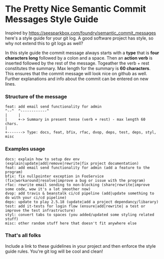 # The Pretty Nice Semantic Commit Messages Style Guide

Inspired by https://seesparkbox.com/foundry/semantic_commit_messages here's a style guide for your git log. A good software project has style, so why not extend this to git logs as well? 

In this style guide the commit message always starts with a **type** that is **four characters long** followed by a colon and a space. Then an **action verb** is inserted followed by the rest of the message. Togeather the verb + rest constitutes the summary. Max length for the summary is **60 characters**. This ensures that the commit message will look nice on github as well. Further explanations and info about the commit can be entered on new lines.

### Structure of the message

```
feat: add email send functionality for admin 
^--^  ^------------^
|     |
|     +-> Summary in present tense (verb + rest) - max length 60 chars.
|
+-------> Type: docs, feat, bfix, rfac, dvop, deps, test, deps, styl, misc
```

### Examples usage
```
docs: explain how to setup dev env (explain|update|add|remove|rewrite|fix project documentation)
feat: add email send functionality for admin (add a feature to the program)
bfix: fix nullpointer exception in FooService (fix|workaround|resolve|improve a bug or issue with the program)
rfac: rewrite email sending to non-blocking (share|rewrite|improve some code, wow it's a lot smoother now)
dvop: add travis & beanstalk ci/cd pipeline (add|update something to do with your ci/cd pipeline)
deps: update to play 2.5.18 (update|add a project dependancy/libarary)
test: add it-tests for login flow (ensure|add|rewrite| a test or improve the test infrastructure)
styl: convert tabs to spaces (you added/updated some styling related stuff)
misc: other random stuff here that doesn't fit anywhere else
```

### That's all folks
Include a link to these guidelines in your project and then enforce the style guide rules. You're git log will be cool and clean!
